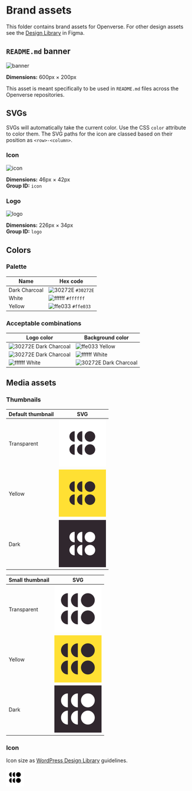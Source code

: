 # Brand assets

This folder contains brand assets for Openverse. For other design assets see the [Design Library](https://www.figma.com/file/GIIQ4sDbaToCfFQyKMvzr8/Openverse-Design-Library?node-id=0%3A1&t=vsJILrjm1T12Tji4-0) in Figma.

## `README.md` banner

![banner](banner.svg)

**Dimensions:** 600px &times; 200px

This asset is meant specifically to be used in `README.md` files across the
Openverse repositories.

## SVGs

SVGs will automatically take the current color. Use the CSS `color` attribute to
color them. The SVG paths for the icon are classed based on their position as
`<row>-<column>`.

### Icon

![icon](icon.svg)

**Dimensions:** 46px &times; 42px  
**Group ID:** `icon`

### Logo

![logo](logo.svg)

**Dimensions:** 226px &times; 34px  
**Group ID:** `logo`

## Colors

### Palette

| Name          | Hex code                                                          |
| ------------- | ----------------------------------------------------------------- |
| Dark Charcoal | ![30272E](https://via.placeholder.com/16/30272E?text=+) `#30272E` |
| White         | ![ffffff](https://via.placeholder.com/16/ffffff?text=+) `#ffffff` |
| Yellow        | ![ffe033](https://via.placeholder.com/16/ffe033?text=+) `#ffe033` |

### Acceptable combinations

| Logo color | Background color |
| --- | --- |
| ![30272E](https://via.placeholder.com/16/30272E?text=+) Dark Charcoal | ![ffe033](https://via.placeholder.com/16/ffe033?text=+) Yellow |
| ![30272E](https://via.placeholder.com/16/30272E?text=+) Dark Charcoal | ![ffffff](https://via.placeholder.com/16/ffffff?text=+) White |
| ![ffffff](https://via.placeholder.com/16/ffffff?text=+) White | ![30272E](https://via.placeholder.com/16/000000?text=+) Dark Charcoal |

## Media assets

### Thumbnails

| Default thumbnail | SVG |
| --- | --- |
| Transparent | ![Thumbnail Transparent](thumbnail-transparent.svg) |
| Yellow | ![Thumbnail Yellow](thumbnail-yellow.svg) |
| Dark | ![Thumbnail Dark](thumbnail-dark.svg) |

| Small thumbnail | SVG |
| --- | --- |
| Transparent | ![Thumbnail small Transparent](thumbnail-small-transparent.svg) |
| Yellow | ![Thumbnail small Yellow](thumbnail-small-yellow.svg) |
| Dark | ![Thumbnail small Dark](thumbnail-small-dark.svg) |

### Icon

Icon size as [WordPress Design Library](https://www.figma.com/file/e4tLacmlPuZV47l7901FEs/WordPress-Design-Library?node-id=8%3A13) guidelines.

![Openverse icon](wp-icon-openverse.svg)
